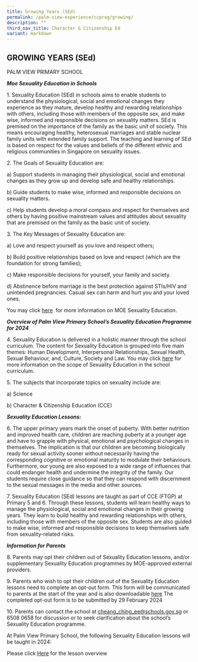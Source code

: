 ```yaml
---
title: Growing Years (SEd)
permalink: /palm-view-experience/ccprog/growing/
description: ""
third_nav_title: Character & Citizenship Ed
variant: markdown
---
```

## GROWING YEARS (SEd)

PALM VIEW PRIMARY SCHOOL


***Moe Sexuality Education in Schools***

  

1\. Sexuality Education (SEd) in schools aims to enable students to understand the physiological, social and emotional changes they experience as they mature, develop healthy and rewarding relationships with others, including those with members of the opposite sex, and make wise, informed and responsible decisions on sexuality matters. SEd is premised on the importance of the family as the basic unit of society. This means encouraging healthy, heterosexual marriages and stable nuclear family units with extended family support. The teaching and learning of SEd is based on respect for the values and beliefs of the different ethnic and religious communities in Singapore on sexuality issues.

  

2\. The Goals of Sexuality Education are:

a)  Support students in managing their physiological, social and emotional changes as they grow up and develop safe and healthy relationships. 
    
b)  Guide students to make wise, informed and responsible decisions on sexuality matters. 
    
c)  Help students develop a moral compass and respect for themselves and others by having positive mainstream values and attitudes about sexuality that are premised on the family as the basic unit of society. 
    

  

3\. The Key Messages of Sexuality Education are:

  

a) Love and respect yourself as you love and respect others;
    
b)  Build positive relationships based on love and respect (which are the foundation for strong families);
    
c)  Make responsible decisions for yourself, your family and society.
    
d)  Abstinence before marriage is the best protection against STIs/HIV and unintended pregnancies. Casual sex can harm and hurt you and your loved ones.
    

  

You may click [here](https://go.gov.sg/moe-sexuality-education)  for more information on MOE Sexuality Education.



***Overview of Palm View Primary School’s Sexuality Education Programme for 2024***

  
4\. Sexuality Education is delivered in a holistic manner through the school curriculum. The content for Sexuality Education is grouped into five main themes: Human Development, Interpersonal Relationships, Sexual Health, Sexual Behaviour, and, Culture, Society and Law. You may click [here](https://go.gov.sg/moe-sexuality-education-scope) for more information on the scope of Sexuality Education in the school curriculum.


5\. The subjects that incorporate topics on sexuality include are:

a)  Science

b) Character & Citizenship Education  (CCE)



***Sexuality Education Lessons:*** 

6\. The upper primary years mark the onset of puberty. With better nutrition and improved health care, children are reaching puberty at a younger age and have to grapple with physical, emotional and psychological changes in themselves. The implication is that our children are becoming biologically ready for sexual activity sooner without necessarily having the corresponding cognitive or emotional maturity to modulate their behaviours. Furthermore, our young are also exposed to a wide range of influences that could endanger health and undermine the integrity of the family. Our students require close guidance so that they can respond with discernment to the sexual messages in the media and other sources. 

  
  

7\.  Sexuality Education (SEd) lessons are taught as part of CCE (FTGP) at Primary 5 and 6. Through these lessons, students will learn healthy ways to manage the physiological, social and emotional changes in their growing years. They learn to build healthy and rewarding relationships with others, including those with members of the opposite sex. Students are also guided to make wise, informed and responsible decisions to keep themselves safe from sexuality-related risks. 

  

***Information for Parents***

  

8\. Parents may opt their children out of Sexuality Education lessons, and/or supplementary Sexuality Education programmes by MOE-approved external providers. 

  
9\. Parents who wish to opt their children out of the Sexuality Education lessons need to complete an opt-out form. This form will be communicated  to parents at the start of the year and is also downloadable [here](https://form.gov.sg/65d016ac78eb2819346914c1) The completed opt-out form is to be submitted by 29 February 2024

10\. Parents can contact the school at [cheang\_ching\_ee@schools.gov.sg](mailto:cheang_ching_ee@schools.gov.sg) or 6508 0658 for discussion or to seek clarification about the school’s Sexuality Education programme.

 At Palm View Primary School, the following Sexuality Education lessons will be taught in 2024:
 
 Please click [Here](/files/For%20Parents%20(2024)/PLVPS_2024_Info_on_CCE__FTGP__Growing_Years_Lesson_Overview.pdf) for the lesson overview